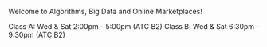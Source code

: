 Welcome to Algorithms, Big Data and Online Marketplaces!

Class A: Wed & Sat 2:00pm - 5:00pm (ATC B2)
Class B: Wed & Sat 6:30pm - 9:30pm (ATC B2)
